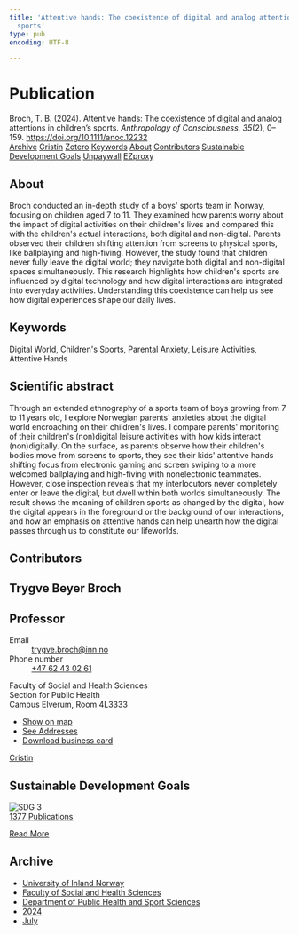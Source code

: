 ```yaml
---
title: 'Attentive hands: The coexistence of digital and analog attentions in children''s
  sports'
type: pub
encoding: UTF-8

---
```

<h1>Publication</h1>
<article id="csl-bib-container-7BJV2C3U" class="csl-bib-container">
  <div class="csl-bib-body"> <div class="csl-entry">Broch, T. B. (2024). Attentive hands: The coexistence of digital and analog attentions in children’s sports. <i>Anthropology of Consciousness</i>, <i>35</i>(2), 0–159. <a href="https://doi.org/10.1111/anoc.12232">https://doi.org/10.1111/anoc.12232</a></div> </div>
  <div class="csl-bib-buttons">
    <a href="#taxonomy-article-7BJV2C3U" alt="archive" class="csl-bib-button">Archive</a>
    <a href="https://app.cristin.no/results/show.jsf?id=2280083" alt="Cristin" class="csl-bib-button">Cristin</a>
    <a href="http://zotero.org/groups/5881554/items/7BJV2C3U" alt="Zotero" class="csl-bib-button">Zotero</a>
    <a href="#keywords-article-7BJV2C3U" alt="keywords" class="csl-bib-button">Keywords</a>
    <a href="#about-article-7BJV2C3U" alt="about_pub" class="csl-bib-button">About</a>
    <a href="#contributors-article-7BJV2C3U" alt="contributors" class="csl-bib-button">Contributors</a>
    <a href="#sdg-article-7BJV2C3U" alt="sdg" class="csl-bib-button">Sustainable Development Goals</a>
    <a href="https://onlinelibrary.wiley.com/doi/pdfdirect/10.1111/anoc.12232" alt="Unpaywall" class="csl-bib-button">Unpaywall</a>
    <a href="https://onlinelibrary.wiley.com/doi/pdfdirect/10.1111/anoc.12232" alt="EZproxy" class="csl-bib-button">EZproxy</a>
  </div>
  <div id="csl-bib-meta-container-7BJV2C3U"></div>
</article>
<div id="csl-bib-meta-7BJV2C3U" class="csl-bib-meta">
  <article id="about-article-7BJV2C3U" class="about_pub-article">
    <h1>About</h1>
    Broch conducted an in-depth study of a boys' sports team in Norway, focusing on children aged 7 to 11. They examined how parents worry about the impact of digital activities on their children's lives and compared this with the children's actual interactions, both digital and non-digital. Parents observed their children shifting attention from screens to physical sports, like ballplaying and high-fiving. However, the study found that children never fully leave the digital world; they navigate both digital and non-digital spaces simultaneously. This research highlights how children's sports are influenced by digital technology and how digital interactions are integrated into everyday activities. Understanding this coexistence can help us see how digital experiences shape our daily lives.
  </article>
  <article id="keywords-article-7BJV2C3U" class="keywords-article">
    <h1>Keywords</h1>
    Digital World, Children's Sports, Parental Anxiety, Leisure Activities, Attentive Hands
  </article>
  <article id="abstract-article-7BJV2C3U" class="abstract-article">
    <h1>Scientific abstract</h1>
    Through an extended ethnography of a sports team of boys growing from 7 to 11 years old, I explore Norwegian parents' anxieties about the digital world encroaching on their children's lives. I compare parents' monitoring of their children's (non)digital leisure activities with how kids interact (non)digitally. On the surface, as parents observe how their children's bodies move from screens to sports, they see their kids' attentive hands shifting focus from electronic gaming and screen swiping to a more welcomed ballplaying and high-fiving with nonelectronic teammates. However, close inspection reveals that my interlocutors never completely enter or leave the digital, but dwell within both worlds simultaneously. The result shows the meaning of children sports as changed by the digital, how the digital appears in the foreground or the background of our interactions, and how an emphasis on attentive hands can help unearth how the digital passes through us to constitute our lifeworlds.
  </article>
  <article id="contributors-article-7BJV2C3U" class="contributors-article">
    <h1>Contributors</h1>
    <div class="personas"> <div class="vrtx-hinn-person-card"> <div class="photo"> <i class="lar la-user-circle missing-person"></i> </div> <div class="info"> <hgroup><h1>Trygve Beyer Broch</h1> <h2>Professor</h2> </hgroup><dl> <dt>Email</dt> <dd> <a href="mailto:trygve.broch@inn.no">trygve.broch@inn.no</a> </dd> <dt>Phone number</dt> <dd><a href="tel:+4762430261"> +47 62 43 02 61 </a></dd> </dl> <p> Faculty of Social and Health Sciences<br> Section for Public Health<br> Campus Elverum, Room 4L3333 </p> <ul class="vrtx-hinn-links"> <li><a href="https://www.google.com/maps?q=60.88177,11.53669">Show on map</a></li> <li><a href="https://www.inn.no/english/find-an-employee/trygve-broch.html#vrtx-hinn-addresses">See Addresses</a></li> <li><a href="https://www.inn.no/english/find-an-employee/trygve-broch.html?vrtx=vcf">Download business card</a></li> </ul> </div> </div> <a href="https://app.cristin.no/persons/show.jsf?id=328623" alt="Cristin URL" class="personas-cristin">Cristin</a> </div>
  </article>
  <article id="sdg-article-7BJV2C3U" class="sdg-article">
    <h1>Sustainable Development Goals</h1>
    <div class="sdg-container"><div id="sdg3" class="sdg">
        <img src="{{< params subfolder >}}images/sdg/sdg03_en.png" class="image" alt="SDG 3">
        <div class="sdg-overlay">
          <a href="{{< params subfolder >}}en/archive/?sdg=3#archive" class="sdg-publication-count"><span>1377</span> Publications</a>
          <p><a href="https://sdgs.un.org/goals/goal3" class="sdg-read-more">Read More</a></p>
        </div>
      </div></div>
  </article>
  <article id="taxonomy-article-7BJV2C3U" class="taxonomy-article">
    <h1>Archive</h1>
    <ul>
      <li><a href="{{< params subfolder >}}en/archive/?key=3DCRN523">University of Inland Norway</a></li>
      <li><a href="{{< params subfolder >}}en/archive/?key=IDKFS3MX">Faculty of Social and Health Sciences</a></li>
      <li><a href="{{< params subfolder >}}en/archive/?key=FJXE3Z8X">Department of Public Health and Sport Sciences</a></li>
      <li><a href="{{< params subfolder >}}en/archive/?key=DLUBDP8T">2024</a></li>
      <li><a href="{{< params subfolder >}}en/archive/?key=IINZNTGQ">July</a></li>
    </ul>
  </article>
</div>
